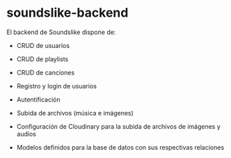 # soundslike-backend


El backend de Soundslike dispone de:

- CRUD de usuarios 
- CRUD de playlists
- CRUD de canciones

- Registro y login de usuarios 
- Autentificación 
- Subida de archivos (música e imágenes)
- Configuración de Cloudinary para la subida de archivos de imágenes y audios

- Modelos definidos para la base de datos con sus respectivas relaciones 





